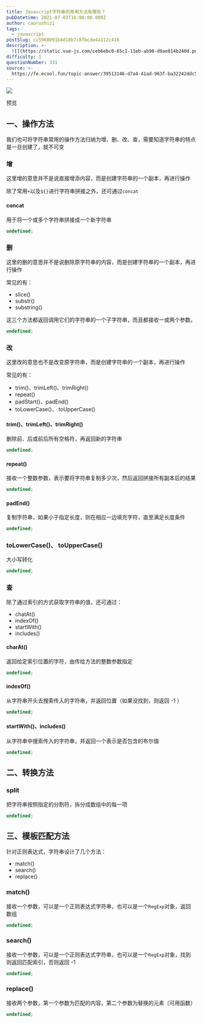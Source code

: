 ```yaml
---
title: Javascript字符串的常用方法有哪些？
pubDatetime: 2021-07-03T16:00:00.000Z
author: caorushizi
tags:
  - javascript
postSlug: cc5968091b4d10b7c8fbcde4a112c416
description: >-
  ![](https://static.vue-js.com/ceb6ebc0-65c1-11eb-ab90-d9ae814b240d.png)预览一、操作方法------我们也可将字符串常用的操作方法
difficulty: 1
questionNumber: 331
source: >-
  https://fe.ecool.fun/topic-answer/39513146-d7a4-41ad-963f-ba32242ddc55?orderBy=updateTime&order=desc&tagId=10
---
```


![](https://static.vue-js.com/ceb6ebc0-65c1-11eb-ab90-d9ae814b240d.png)

预览

## 一、操作方法

我们也可将字符串常用的操作方法归纳为增、删、改、查，需要知道字符串的特点是一旦创建了，就不可变

### 增

这里增的意思并不是说直接增添内容，而是创建字符串的一个副本，再进行操作

除了常用`+`以及`${}`进行字符串拼接之外，还可通过`concat`

#### concat

用于将一个或多个字符串拼接成一个新字符串

```typescript
undefined;
```

### 删

这里的删的意思并不是说删除原字符串的内容，而是创建字符串的一个副本，再进行操作

常见的有：

- slice()
- substr()
- substring()

这三个方法都返回调用它们的字符串的一个子字符串，而且都接收一或两个参数。

```typescript
undefined;
```

### 改

这里改的意思也不是改变原字符串，而是创建字符串的一个副本，再进行操作

常见的有：

- trim()、trimLeft()、trimRight()
- repeat()
- padStart()、padEnd()
- toLowerCase()、 toUpperCase()

#### trim()、trimLeft()、trimRight()

删除前、后或前后所有空格符，再返回新的字符串

```typescript
undefined;
```

#### repeat()

接收一个整数参数，表示要将字符串复制多少次，然后返回拼接所有副本后的结果

```typescript
undefined;
```

#### padEnd()

复制字符串，如果小于指定长度，则在相应一边填充字符，直至满足长度条件

```typescript
undefined;
```

### toLowerCase()、 toUpperCase()

大小写转化

```typescript
undefined;
```

### 查

除了通过索引的方式获取字符串的值，还可通过：

- chatAt()
- indexOf()
- startWith()
- includes()

#### charAt()

返回给定索引位置的字符，由传给方法的整数参数指定

```typescript
undefined;
```

#### indexOf()

从字符串开头去搜索传入的字符串，并返回位置（如果没找到，则返回 -1 ）

```typescript
undefined;
```

#### startWith()、includes()

从字符串中搜索传入的字符串，并返回一个表示是否包含的布尔值

```typescript
undefined;
```

## 二、转换方法

### split

把字符串按照指定的分割符，拆分成数组中的每一项

```typescript
undefined;
```

## 三、模板匹配方法

针对正则表达式，字符串设计了几个方法：

- match()
- search()
- replace()

### match()

接收一个参数，可以是一个正则表达式字符串，也可以是一个`RegExp`对象，返回数组

```typescript
undefined;
```

### search()

接收一个参数，可以是一个正则表达式字符串，也可以是一个`RegExp`对象，找到则返回匹配索引，否则返回 -1

```typescript
undefined;
```

### replace()

接收两个参数，第一个参数为匹配的内容，第二个参数为替换的元素（可用函数）

```typescript
undefined;
```
